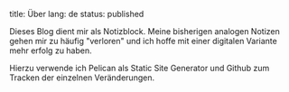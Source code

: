 title: Über
lang: de 
status: published

Dieses Blog dient mir als Notizblock. Meine bisherigen analogen Notizen gehen mir zu häufig "verloren" 
und ich hoffe mit einer digitalen Variante mehr erfolg zu haben. 

Hierzu verwende ich Pelican als Static Site Generator und Github zum Tracken der einzelnen Veränderungen. 



